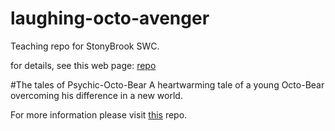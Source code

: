 laughing-octo-avenger
=====================

Teaching repo for StonyBrook SWC.

for details, see this web page:
[repo](http://guyrt.github.io/2014-07-08-stonybrook/)

#The tales of Psychic-Octo-Bear
A heartwarming tale of a young Octo-Bear overcoming his difference in a new world.

For more information please visit [this](https://github.com/dgasmith/psychic-octo-bear) repo.

